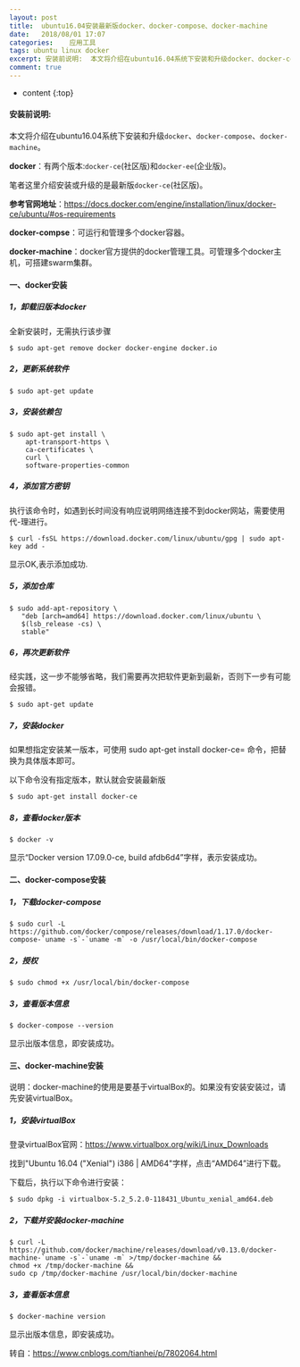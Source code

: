 ```yaml
---
layout: post
title:  ubuntu16.04安装最新版docker、docker-compose、docker-machine
date:   2018/08/01 17:07
categories:    应用工具
tags: ubuntu linux docker 
excerpt: 安装前说明:  本文将介绍在ubuntu16.04系统下安装和升级docker、docker-compose、docker-machine。  docker：有两个版本:docker-ce(社区版)和docker-ee(企业版)。  笔者这里介绍安装或升级的是最新版docker-ce(社区版)。  参考官网地址：https://docs.docker.com/engine/installation
comment: true
---
```

* content
{:top}

<h4>安装前说明:</h4>

本文将介绍在ubuntu16.04系统下安装和升级<code>docker</code>、<code>docker-compose</code>、<code>docker-machine</code>。

<strong>docker</strong>：有两个版本:<code>docker-ce</code>(社区版)和<code>docker-ee</code>(企业版)。

笔者这里介绍安装或升级的是最新版<code>docker-ce</code>(社区版)。

<strong>参考官网地址</strong>：https://docs.docker.com/engine/installation/linux/docker-ce/ubuntu/#os-requirements

<strong>docker-compse</strong>：可运行和管理多个docker容器。

<strong>docker-machine</strong>：docker官方提供的docker管理工具。可管理多个docker主机，可搭建swarm集群。

<h4>一、docker安装</h4>

<h5>1，卸载旧版本docker</h5>

全新安装时，无需执行该步骤

<pre><code class="language-shell ">$ sudo apt-get remove docker docker-engine docker.io
</code></pre>

<h5>2，更新系统软件</h5>

<pre><code class="language-shell ">$ sudo apt-get update
</code></pre>

<h5>3，安装依赖包</h5>

<pre><code class="language-shell ">$ sudo apt-get install \
    apt-transport-https \
    ca-certificates \
    curl \
    software-properties-common
</code></pre>

<h5>4，添加官方密钥</h5>

执行该命令时，如遇到长时间没有响应说明网络连接不到docker网站，需要使用代-理进行。

<pre><code class="language-shell ">$ curl -fsSL https://download.docker.com/linux/ubuntu/gpg | sudo apt-key add -
</code></pre>

显示OK,表示添加成功.

<h5>5，添加仓库</h5>

<pre><code class="language-shell ">$ sudo add-apt-repository \
   "deb [arch=amd64] https://download.docker.com/linux/ubuntu \
   $(lsb_release -cs) \
   stable"
</code></pre>

<h5>6，再次更新软件</h5>

经实践，这一步不能够省略，我们需要再次把软件更新到最新，否则下一步有可能会报错。

<pre><code class="language-shell ">$ sudo apt-get update
</code></pre>

<h5>7，安装docker</h5>

如果想指定安装某一版本，可使用 sudo apt-get install docker-ce=<VERSION>  命令，把<VERSION>替换为具体版本即可。

以下命令没有指定版本，默认就会安装最新版

<pre><code class="language-shell ">$ sudo apt-get install docker-ce
</code></pre>

<h5>8，查看docker版本</h5>

<pre><code class="language-shell ">$ docker -v
</code></pre>

显示“Docker version 17.09.0-ce, build afdb6d4”字样，表示安装成功。

<h4>二、docker-compose安装</h4>

<h5>1，下载docker-compose</h5>

<pre><code class="language-shell ">$ sudo curl -L https://github.com/docker/compose/releases/download/1.17.0/docker-compose-`uname -s`-`uname -m` -o /usr/local/bin/docker-compose
</code></pre>

<h5>2，授权</h5>

<pre><code class="language-shell ">$ sudo chmod +x /usr/local/bin/docker-compose
</code></pre>

<h5>3，查看版本信息</h5>

<pre><code class="language-shell ">$ docker-compose --version
</code></pre>

显示出版本信息，即安装成功。

<h4>三、docker-machine安装</h4>

说明：docker-machine的使用是要基于virtualBox的。如果没有安装安装过，请先安装virtualBox。

<h5>1，安装virtualBox</h5>

登录virtualBox官网：https://www.virtualbox.org/wiki/Linux_Downloads

找到"Ubuntu 16.04 ("Xenial")  i386 |  AMD64"字样，点击“AMD64”进行下载。

下载后，执行以下命令进行安装：

<pre><code class="language-shell ">$ sudo dpkg -i virtualbox-5.2_5.2.0-118431_Ubuntu_xenial_amd64.deb
</code></pre>

<h5>2，下载并安装docker-machine</h5>

<pre><code class="language-shell ">$ curl -L https://github.com/docker/machine/releases/download/v0.13.0/docker-machine-`uname -s`-`uname -m` &gt;/tmp/docker-machine &amp;&amp;
chmod +x /tmp/docker-machine &amp;&amp;
sudo cp /tmp/docker-machine /usr/local/bin/docker-machine
</code></pre>

<h5>3，查看版本信息</h5>

<pre><code class="language-shell ">$ docker-machine version
</code></pre>

显示出版本信息，即安装成功。

转自：https://www.cnblogs.com/tianhei/p/7802064.html
    